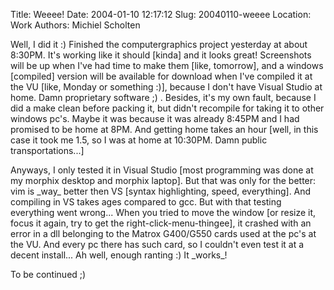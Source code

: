 Title: Weeee!
Date: 2004-01-10 12:17:12
Slug: 20040110-weeee
Location: Work
Authors: Michiel Scholten

<p>Well, I did it :) Finished the computergraphics project yesterday at about 8:30PM. It's working like it should [kinda] and it looks great! Screenshots will be up when I've had time to make them [like, tomorrow], and a windows [compiled] version will be available for download when I've compiled it at the VU [like, Monday or something :)], because I don't have Visual Studio at home. Damn proprietary software ;) . Besides, it's my own fault, because I did a make clean before packing it, but didn't recompile for taking it to other windows pc's. Maybe it was because it was already 8:45PM and I had promised to be home at 8PM. And getting home takes an hour [well, in this case it took me 1.5, so I was at home at 10:30PM. Damn public transportations...]</p>
<p>Anyways, I only tested it in Visual Studio [most programming was done at my morphix desktop and morphix laptop]. But that was only for the better: vim is _way_ better then VS [syntax highlighting, speed, everything]. And compiling in VS takes ages compared to gcc. But with that testing everything went wrong... When you tried to move the window [or resize it, focus it again, try to get the right-click-menu-thingee], it crashed with an error in a dll belonging to the Matrox G400/G550 cards used at the pc's at the VU. And every pc there has such card, so I couldn't even test it at a decent install... Ah well, enough ranting :) It _works_!</p>
<p>To be continued ;)</p>